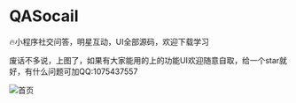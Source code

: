 # QASocail
🔥小程序社交问答，明星互动，UI全部源码，欢迎下载学习

废话不多说，上图了，如果有大家能用的上的功能UI欢迎随意自取，给一个star就好，有什么问题可加QQ:1075437557


![首页](https://raw.githubusercontent.com/szhlliuchao/QASocail/master/demo-image/1.png)
